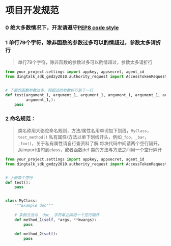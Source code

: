 # 项目开发规范
### 0 绝大多数情况下，开发请遵守[PEP8 code style](https://www.python.org/dev/peps/pep-0008/)
### 1 单行79个字符，除非函数的参数过多可以酌情超过，参数太多请折行
>单行79个字符，除非函数的参数过多可以酌情超过，参数太多请折行
>>
```python
from your_project.settings import appkey, appsecret, agent_id
from dingtalk_sdk_gmdzy2010.authority_request import AccessTokenRequest


# 下面的函数参数过多，将超过的参数折行到下一行
def test(argument_1, argument_1, argument_1, argument_1, argument_1, argument_1,
         argument_1,):
    pass

```
### 2 命名规范：
>类名称用大骆驼命名规则，方法/属性名用单词加下划线，`MyClass`，`test_method()`
>私有属性/方法以单下划线开头，例如`_foo`，`_bar`，`_foo()`，关于私有属性请自行查资料了解
>每块代码中间请两个空行隔开，从import语句到class，或者函数def
>类的方法与方法之间用一个空行隔开
```python
from your_project.settings import appkey, appsecret, agent_id
from dingtalk_sdk_gmdzy2010.authority_request import AccessTokenRequest


# 上面两个空行
def test():
    pass


class MyClass:
    """Example doc"""
    
    # 实例方法与__doc__字符串之间用一个空行隔开
    def method_1(self, *args, **kwargs):
        pass
    
    def method_2(self):
        pass
    
```
